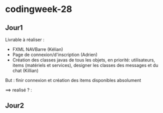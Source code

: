 # codingweek-28

## Jour1
Livrable à réaliser : 
- FXML NAVBarre (Kélian)
- Page de connexion/d'inscription (Adrien)
- Création des classes javas de tous les objets, en priorité: utilisateurs, items (matériels et services), designer les classes des messages et du chat (Killian)

But : finir connexion et création des items disponibles absolument

==> realisé ? : 

## Jour2
